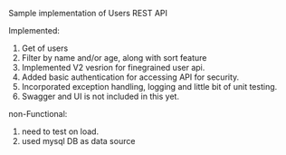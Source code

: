 Sample implementation of Users REST API

Implemented:
1) Get of users
2) Filter by name and/or age, along with sort feature
3) Implemented V2 vesrion for finegrained user api.
4) Added basic authentication for accessing API for security.
5) Incorporated exception handling, logging and little bit of unit testing.
6) Swagger and UI is not included in this yet.


non-Functional:
1) need to test on load.
2) used mysql DB as data source
